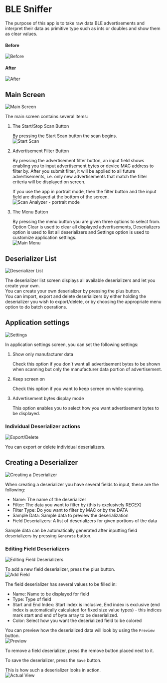 # BLE Sniffer

The purpose of this app is to take raw data BLE advertisements and interpret their data as primitive type such as ints or doubles and show them as clear values.

#### Before
![](./tutorial/before.jpg?raw=true "Before")
#### After
![](./tutorial/after.jpg?raw=true "After")


## Main Screen
![](./tutorial/img1.jpg?raw=true "Main Screen")

The main screen contains several items:

1. The Start/Stop Scan Button

   By pressing the Start Scan button the scan begins.<br/>
   ![](./tutorial/img2.jpg?raw=true "Start Scan")
2. Advertisement Filter Button

   By pressing the advertisement filter button, an input field shows enabling you to input advertisement bytes or device MAC address to filter by. After you submit filter, it will be applied to all future advertisements, i.e. only new advertisements that match the filter criteria will be displayed on screen.

   If you use the app in portrait mode, then the filter button and the input field are displayed at the bottom of the screen.<br/>
   ![](./tutorial/img11.jpg?raw=true "Scan Analyzer - portrait mode")
3. The Menu Button

   By pressing the menu button you are given three options to select from. Option Clear is used to clear all displayed advertisements, Deserializers option is used to list all deserializers and Settings option is used to customize application settings.<br/>
   ![](./tutorial/img3.jpg?raw=true "Main Menu")

## Deserializer List
![](./tutorial/img4.jpg?raw=true "Deserializer List")

The deserializer list screen displays all available deserializers and let you create your own.<br/>
You can create your own deserializer by pressing the plus button.<br/>
You can import, export and delete deserializers by either holding the deserializer you wish to export/delete, or by choosing the appropriate menu option to do batch operations.

## Application settings
![](./tutorial/img12.jpg?raw=true "Settings")

In application settings screen, you can set the following settings:

1. Show only manufacturer data

   Check this option if you don´t want all advertisement bytes to be shown when scanning but only the manufacturer data portion of advertisement.

2. Keep screen on

   Check this option if you want to keep screen on while scanning.

3. Advertisement bytes display mode

   This option enables you to select how you want advertisement bytes to be displayed.



### Individual Deserializer actions
![](./tutorial/img10.jpg?raw=true "Export/Delete")

You can export or delete individual deserializers.

## Creating a Deserializer
![](./tutorial/img5.jpg?raw=true "Creating a Deserializer")

When creating a deserializer you have several fields to input, these are the following:
* Name: The name of the deserializer
* Filter: The data you want to filter by (this is exclusively REGEX)
* Filter Type: Do you want to filter by MAC or by the DATA
* Sample Data: Sample data to preview the deserialization
* Field Deserializers: A list of deserializers for given portions of the data

Sample data can be automatically generated after inputting field deserializers by pressing `Generate` button.

### Editing Field Deserializers
![](./tutorial/img6.jpg?raw=true "Editing Field Deserializers")

To add a new field deserializer, press the plus button.<br/>
![](./tutorial/img7.jpg?raw=true "Add Field")

The field deserializer has several values to be filled in:
* Name: Name to be displayed for field
* Type: Type of field
* Start and End Index: Start index is inclusive, End index is exclusive (end index is automatically calculated for fixed size value types) - this indices mark start and end of byte array to be deserialized.
* Color: Select how you want the deserialized field to be colored

You can preview how the deserialized data will look by using the `Preview` button.<br/>
![](./tutorial/img8.jpg?raw=true "Preview")

To remove a field deserializer, press the remove button placed next to it.

To save the deserializer, press the `Save` button.

This is how such a deserializer looks in action.<br/>
![](./tutorial/img9.jpg?raw=true "Actual View")
